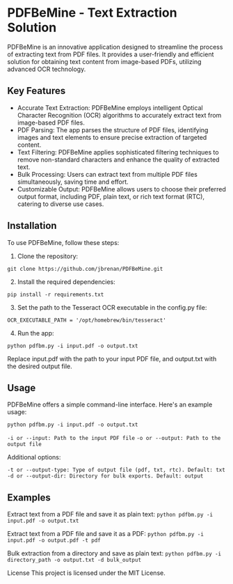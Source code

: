 
# PDFBeMine - Text Extraction Solution

PDFBeMine is an innovative application designed to streamline the process of extracting text from PDF files. It provides a user-friendly and efficient solution for obtaining text content from image-based PDFs, utilizing advanced OCR technology.

## Key Features

- Accurate Text Extraction: PDFBeMine employs intelligent Optical Character Recognition (OCR) algorithms to accurately extract text from image-based PDF files.
- PDF Parsing: The app parses the structure of PDF files, identifying images and text elements to ensure precise extraction of targeted content.
- Text Filtering: PDFBeMine applies sophisticated filtering techniques to remove non-standard characters and enhance the quality of extracted text.
- Bulk Processing: Users can extract text from multiple PDF files simultaneously, saving time and effort.
- Customizable Output: PDFBeMine allows users to choose their preferred output format, including PDF, plain text, or rich text format (RTC), catering to diverse use cases.

## Installation

To use PDFBeMine, follow these steps:

1. Clone the repository:

`git clone https://github.com/jbrenan/PDFBeMine.git`

2. Install the required dependencies:

`pip install -r requirements.txt`

3. Set the path to the Tesseract OCR executable in the config.py file:

`OCR_EXECUTABLE_PATH = '/opt/homebrew/bin/tesseract'`

4. Run the app:

`python pdfbm.py -i input.pdf -o output.txt`

Replace input.pdf with the path to your input PDF file, and output.txt with the desired output file.

## Usage
PDFBeMine offers a simple command-line interface. Here's an example usage:

`python pdfbm.py -i input.pdf -o output.txt`

` -i or --input: Path to the input PDF file `
` -o or --output: Path to the output file `

Additional options:

`-t or --output-type: Type of output file (pdf, txt, rtc). Default: txt`
`-d or --output-dir: Directory for bulk exports. Default: output`

## Examples
Extract text from a PDF file and save it as plain text:
`python pdfbm.py -i input.pdf -o output.txt`

Extract text from a PDF file and save it as a PDF:
`python pdfbm.py -i input.pdf -o output.pdf -t pdf`

Bulk extraction from a directory and save as plain text:
`python pdfbm.py -i directory_path -o output.txt -d bulk_output`


License
This project is licensed under the MIT License.
